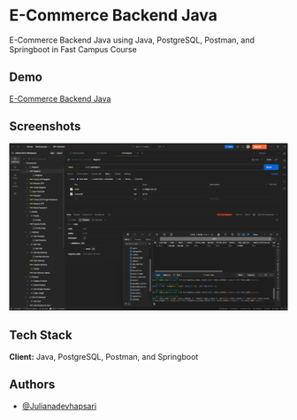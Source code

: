 # E-Commerce Backend Java

E-Commerce Backend Java using Java, PostgreSQL, Postman, and Springboot in Fast Campus Course

## Demo

[E-Commerce Backend Java](https://julianadevi.postman.co/workspace/Juliana-Devi's-Workspace~f92d400d-6a59-4d99-827d-0ad90cf1130e/collection/46915499-d879c32e-6e7f-4db2-94f4-6a914db29704?action=share&creator=46915499)

## Screenshots

![E-Commerce Backend Java](https://github.com/JulianaDeviHapsari/Ecommerce-Backend-Java/blob/main/Screenshot%202025-08-01%20150706.png)

## Tech Stack

**Client:** Java, PostgreSQL, Postman, and Springboot

## Authors

- [@Julianadevhapsari](https://github.com/JulianaDeviHapsari/)
